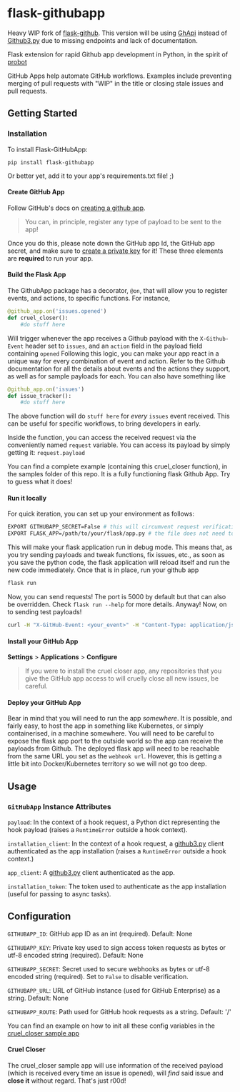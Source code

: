 # flask-githubapp

Heavy WIP fork of [flask-github](https://github.com/bradshjg/flask-githubapp). This version will be using [GhApi](https://ghapi.fast.ai/) instead of [Github3.py](https://github3py.readthedocs.io/en/master/) due to missing endpoints and lack of documentation.

Flask extension for rapid Github app development in Python, in the spirit of [probot](https://probot.github.io/)

GitHub Apps help automate GitHub workflows. Examples include preventing merging of pull requests with "WIP" in the title or closing stale issues and pull requests.

## Getting Started

### Installation
To install Flask-GitHubApp:

`pip install flask-githubapp`

Or better yet, add it to your app's requirements.txt file! ;)

#### Create GitHub App

Follow GitHub's docs on [creating a github app](https://developer.github.com/apps/building-github-apps/creating-a-github-app/).

> You can, in principle, register any type of payload to be sent to the app!

Once you do this, please note down the GitHub app Id, the GitHub app secret, and make sure to [create a private key](https://docs.github.com/en/developers/apps/authenticating-with-github-apps#generating-a-private-key) for it! These three elements are __required__ to run your app.

#### Build the Flask App

The GithubApp package has a decorator, `@on`, that will allow you to register events, and actions, to specific functions.
For instance,

```python
@github_app.on('issues.opened')
def cruel_closer():
    #do stuff here
```

Will trigger whenever the app receives a Github payload with the `X-Github-Event` header set to `issues`, and an `action` field in the payload field containing `opened`
Following this logic, you can make your app react in a unique way for every combination of event and action. Refer to the Github documentation for all the details about events and the actions they support, as well as for sample payloads for each.
You can also have something like

```python
@github_app.on('issues')
def issue_tracker():
    #do stuff here
```

The above function will do `stuff here` for _every_ `issues` event received. This can be useful for specific workflows, to bring developers in early.

Inside the function, you can access the received request via the conveniently named `request` variable. You can access its payload by simply getting it: `request.payload`

You can find a complete example (containing this cruel_closer function), in the samples folder of this repo. It is a fully functioning flask Github App. Try to guess what it does!

#### Run it locally

For quick iteration, you can set up your environment as follows:

```bash
EXPORT GITHUBAPP_SECRET=False # this will circumvent request verification
EXPORT FLASK_APP=/path/to/your/flask/app.py # the file does not need to be named app.py! But it has to be the python file that instantiates the Flask app. For instance, samples/cruel_closer/app.py
```

This will make your flask application run in debug mode. This means that, as you try sending payloads and tweak functions, fix issues, etc., as soon as you save the python code, the flask application will reload itself and run the new code immediately.
Once that is in place, run your github app

```bash
flask run
```

Now, you can send requests! The port is 5000 by default but that can also be overridden. Check `flask run --help` for more details. Anyway! Now, on to sending test payloads!

```bash
curl -H "X-GitHub-Event: <your_event>" -H "Content-Type: application/json" -X POST -d @./path/to/payload.json http://localhost:5000
```

#### Install your GitHub App

**Settings** > **Applications** > **Configure**

> If you were to install the cruel closer app, any repositories that you give the GitHub app access to will cruelly close all new issues, be careful.

#### Deploy your GitHub App

Bear in mind that you will need to run the app _somewhere_. It is possible, and fairly easy, to host the app in something like Kubernetes, or simply containerised, in a machine somewhere. You will need to be careful to expose the flask app port to the outside world so the app can receive the payloads from Github. The deployed flask app will need to be reachable from the same URL you set as the `webhook url`. However, this is getting a little bit into Docker/Kubernetes territory so we will not go too deep.

## Usage

### `GitHubApp` Instance Attributes

`payload`: In the context of a hook request, a Python dict representing the hook payload (raises a `RuntimeError`
outside a hook context).

`installation_client`: In the context of a hook request, a [github3.py](https://github3py.readthedocs.io/en/master/) client authenticated as the app installation (raises a `RuntimeError` outside a hook context.)

`app_client`: A [github3.py](https://github3py.readthedocs.io/en/master/) client authenticated as the app.

`installation_token`: The token used to authenticate as the app installation (useful for passing to async tasks).

## Configuration

`GITHUBAPP_ID`: GitHub app ID as an int (required). Default: None

`GITHUBAPP_KEY`: Private key used to sign access token requests as bytes or utf-8 encoded string (required). Default: None

`GITHUBAPP_SECRET`: Secret used to secure webhooks as bytes or utf-8 encoded string (required). Set to `False` to disable
verification.

`GITHUBAPP_URL`: URL of GitHub instance (used for GitHub Enterprise) as a string. Default: None

`GITHUBAPP_ROUTE`: Path used for GitHub hook requests as a string. Default: '/'

You can find an example on how to init all these config variables in the [cruel_closer sample app](https://github.com/bradshjg/flask-githubapp/tree/master/samples/cruel_closer)

#### Cruel Closer

The cruel_closer sample app will use information of the received payload (which is received every time an issue is opened), will _find_ said issue and **close it** without regard. 
That's just r00d!